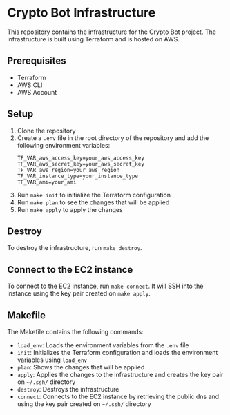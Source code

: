 # Crypto Bot Infrastructure
This repository contains the infrastructure for the Crypto Bot project. The infrastructure is built using Terraform and is hosted on AWS.

## Prerequisites
- Terraform
- AWS CLI
- AWS Account

## Setup
1. Clone the repository
2. Create a `.env` file in the root directory of the repository and add the following environment variables:
    ```
    TF_VAR_aws_access_key=your_aws_access_key
    TF_VAR_aws_secret_key=your_aws_secret_key
    TF_VAR_aws_region=your_aws_region
    TF_VAR_instance_type=your_instance_type
    TF_VAR_ami=your_ami
    ```
3. Run `make init` to initialize the Terraform configuration
4. Run `make plan` to see the changes that will be applied
5. Run `make apply` to apply the changes

## Destroy
To destroy the infrastructure, run `make destroy`.

## Connect to the EC2 instance
To connect to the EC2 instance, run `make connect`. It will SSH into the instance using the key pair created on `make apply`.

## Makefile
The Makefile contains the following commands:
- `load_env`: Loads the environment variables from the `.env` file
- `init`: Initializes the Terraform configuration and loads the environment variables using `load_env`
- `plan`: Shows the changes that will be applied
- `apply`: Applies the changes to the infrastructure and creates the key pair on `~/.ssh/` directory
- `destroy`: Destroys the infrastructure
- `connect`: Connects to the EC2 instance by retrieving the public dns and using the key pair created on `~/.ssh/` directory

